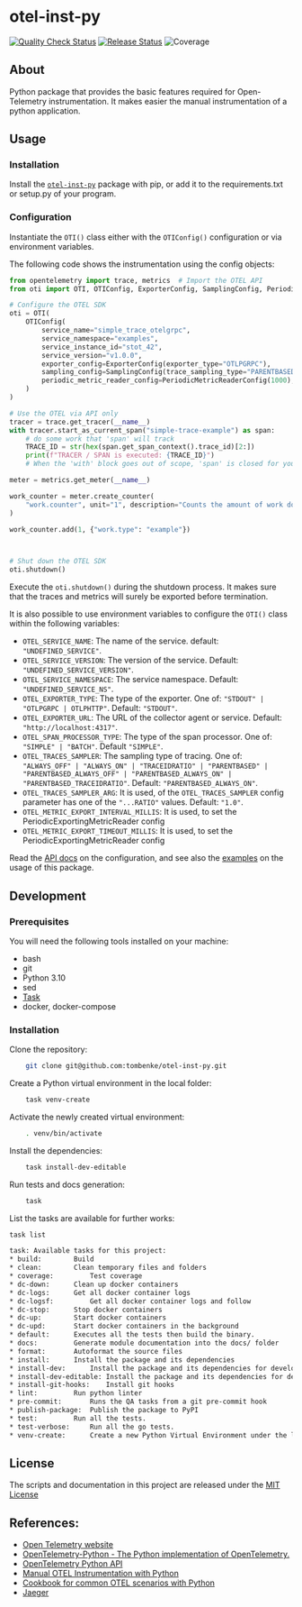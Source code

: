 otel-inst-py
============

[![Quality Check Status](https://github.com/tombenke/otel-inst-py/workflows/Quality%20Check/badge.svg)](https://github.com/tombenke/otel-inst-py)
[![Release Status](https://github.com/tombenke/otel-inst-py/workflows/Release/badge.svg)](https://github.com/tombenke/otel-inst-py)
![Coverage](./coverage.svg)

## About

Python package that provides the basic features required for Open-Telemetry instrumentation.
It makes easier the manual instrumentation of a python application.

## Usage

### Installation

Install the [`otel-inst-py`](https://pypi.org/project/otel-inst-py/) package with pip, or add it to the requirements.txt or setup.py of your program.

### Configuration

Instantiate the `OTI()` class either with the `OTIConfig()` configuration or via environment variables.

The following code shows the instrumentation using the config objects:

```python
from opentelemetry import trace, metrics  # Import the OTEL API
from oti import OTI, OTIConfig, ExporterConfig, SamplingConfig, PeriodicMetricReaderConfig

# Configure the OTEL SDK
oti = OTI(
    OTIConfig(
        service_name="simple_trace_otelgrpc",
        service_namespace="examples",
        service_instance_id="stot_42",
        service_version="v1.0.0",
        exporter_config=ExporterConfig(exporter_type="OTLPGRPC"),
        sampling_config=SamplingConfig(trace_sampling_type="PARENTBASED_ALWAYS_ON"),
        periodic_metric_reader_config=PeriodicMetricReaderConfig(1000),
    )
)

# Use the OTEL via API only
tracer = trace.get_tracer(__name__)
with tracer.start_as_current_span("simple-trace-example") as span:
    # do some work that 'span' will track
    TRACE_ID = str(hex(span.get_span_context().trace_id)[2:])
    print(f"TRACER / SPAN is executed: {TRACE_ID}")
    # When the 'with' block goes out of scope, 'span' is closed for you

meter = metrics.get_meter(__name__)

work_counter = meter.create_counter(
    "work.counter", unit="1", description="Counts the amount of work done"
)

work_counter.add(1, {"work.type": "example"})



# Shut down the OTEL SDK
oti.shutdown()
```

Execute the `oti.shutdown()` during the shutdown process.
It makes sure that the traces and metrics will surely be exported before termination.

It is also possible to use environment variables to configure the `OTI()` class within the following variables:

- `OTEL_SERVICE_NAME`: The name of the service. default: `"UNDEFINED_SERVICE"`.
- `OTEL_SERVICE_VERSION`: The version of the service. Default: `"UNDEFINED_SERVICE_VERSION"`.
- `OTEL_SERVICE_NAMESPACE`: The service namespace. Default: `"UNDEFINED_SERVICE_NS"`.
- `OTEL_EXPORTER_TYPE`:  The type of the exporter. One of: `"STDOUT" | "OTLPGRPC | OTLPHTTP"`. Default: `"STDOUT"`.
- `OTEL_EXPORTER_URL`: The URL of the collector agent or service. Default: `"http://localhost:4317"`.
- `OTEL_SPAN_PROCESSOR_TYPE`: The type of the span processor. One of: `"SIMPLE" | "BATCH"`. Default `"SIMPLE"`.
- `OTEL_TRACES_SAMPLER`: The sampling type of tracing. One of: `"ALWAYS_OFF" | "ALWAYS_ON" | "TRACEIDRATIO" | "PARENTBASED" | "PARENTBASED_ALWAYS_OFF" | "PARENTBASED_ALWAYS_ON" | "PARENTBASED_TRACEIDRATIO"`. Default: `"PARENTBASED_ALWAYS_ON"`.
- `OTEL_TRACES_SAMPLER_ARG`: It is used, of the `OTEL_TRACES_SAMPLER` config parameter has one of the `"...RATIO"` values. Default: `"1.0"`.
- `OTEL_METRIC_EXPORT_INTERVAL_MILLIS`: It is used, to set the PeriodicExportingMetricReader config
- `OTEL_METRIC_EXPORT_TIMEOUT_MILLIS`: It is used, to set the PeriodicExportingMetricReader config

Read the [API docs](https://tombenke.github.io/otel-inst-py/) on the configuration,
and see also the [examples](examples/) on the usage of this package.

## Development

### Prerequisites

You will need the following tools installed on your machine:
- bash
- git
- Python 3.10
- sed
- [Task](https://taskfile.dev/)
- docker, docker-compose

### Installation

Clone the repository:

```bash
    git clone git@github.com:tombenke/otel-inst-py.git
```

Create a Python virtual environment in the local folder:

```bash
    task venv-create
```

Activate the newly created virtual environment:

```bash
    . venv/bin/activate
```

Install the dependencies:

```bash
    task install-dev-editable
```

Run tests and docs generation:

```bash
    task
```

List the tasks are available for further works:

```bash
task list

task: Available tasks for this project:
* build: 		Build
* clean: 		Clean temporary files and folders
* coverage: 		Test coverage
* dc-down: 		Clean up docker containers
* dc-logs: 		Get all docker container logs
* dc-logsf: 		Get all docker container logs and follow
* dc-stop: 		Stop docker containers
* dc-up: 		Start docker containers
* dc-upd: 		Start docker containers in the background
* default: 		Executes all the tests then build the binary.
* docs: 		Generate module documentation into the docs/ folder
* format: 		Autoformat the source files
* install: 		Install the package and its dependencies
* install-dev: 		Install the package and its dependencies for development
* install-dev-editable: Install the package and its dependencies for development with editablility
* install-git-hooks: 	Install git hooks
* lint: 		Run python linter
* pre-commit: 		Runs the QA tasks from a git pre-commit hook
* publish-package: 	Publish the package to PyPI
* test: 		Run all the tests.
* test-verbose: 	Run all the go tests.
* venv-create: 		Create a new Python Virtual Environment under the local folder
```

## License
The scripts and documentation in this project are released under the [MIT License](LICENSE)

## References:
- [Open Telemetry website](https://opentelemetry.io/)
- [OpenTelemetry-Python - The Python implementation of OpenTelemetry.](https://opentelemetry-python.readthedocs.io/en/stable/index.html)
- [OpenTelemetry Python API](https://opentelemetry-python.readthedocs.io/en/latest/api/index.html)
- [Manual OTEL Instrumentation with Python](https://opentelemetry.io/docs/instrumentation/python/manual/)
- [Cookbook for common OTEL scenarios with Python](https://opentelemetry.io/docs/instrumentation/python/cookbook/)
- [Jaeger](https://www.jaegertracing.io/)
